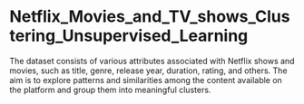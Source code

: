# Netflix_Movies_and_TV_shows_Clustering_Unsupervised_Learning
The dataset consists of various attributes associated with Netflix shows and movies, such as title, genre, release year, duration, rating, and others. The aim is to explore patterns and similarities among the content available on the platform and group them into meaningful clusters.

